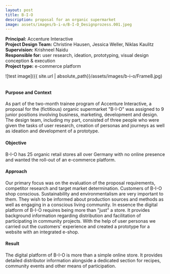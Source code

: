 ```yaml
---
layout: post
title: B-I-O
description: proposal for an organic supermarket
image: assets/images/b-i-o/B-I-O_Designprozess.001.jpeg
---
```

**Principal:** Accenture Interactive<br />
**Project Design Team:** Christine Hausen, Jessica Weller, Niklas Kaulitz<br />
**Supervision:** Krishneel Naidu<br />
**Responsible for:** user research, ideation, prototyping, visual design conception & execution <br />
**Project type:** e-commerce platform

![test image]({{ site.url | absolute_path}}/assets/images/b-i-o/Frame8.jpg)

<div class="row">
    <div class="6u 12u$(small)">
        <div class="row 50% uniform">
        <span class="image fit"><img src="{{ site.url | absolute_path}}/assets/images/b-i-o/user-flow600_fps15.gif" alt="" /></span>
</div>  
        </div>
	    <div class="6u 12u$(small)">
        <h4>Purpose and Context</h4>
        <p>As part of the two-month trainee program of Accenture Interactive, a proposal for the (fictitious) organic supermarket "B-I-O" was assigned to 9 junior positions involving business, marketing, development and design. The design team, including my part, consisted of three people who were given the tasks of user research, creation of personas and journeys as well as ideation and development of a prototype.</p>
        <h4>Objective</h4>
        <p>B-I-O has 25 organic retail stores all over Germany with no online presence and wanted the roll-out of an e-commerce platform.</p>
        <h4>Approach</h4>
        <p>Our primary focus was on the evaluation of the proposal requirements, competitor research and target market determination. Customers of B-I-O shop conscious. Sustainability and environmentalism are very important to them. They wish to be informed about production sources and methods as well as engaging in a conscious living community. In essence the digital platform of B-I-O requires being more than "just" a store. It provides background information regarding distribution and facilitation of participating in community projects. With the help of user personas we carried out the customers' experience and created a prototype for a website with an integrated e-shop.</p>
        <h4>Result</h4>
        <p>The digital platform of B-I-O is more than a simple online store. It provides detailed distributor information alongside a dedicated section for recipes, community events and other means of participation.</p>
    </div>
</div>